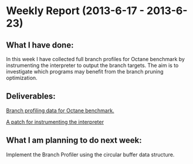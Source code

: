 Weekly Report (2013-6-17 - 2013-6-23)
=====================================

What I have done:
-----------------
In this week I have collected full branch profiles for Octane benchmark by instrumenting the interpreter to output the branch targets. The aim is to investigate which programs may benefit from the branch pruning optimization.

Deliverables:
-------------
[Branch profiling data for Octane benchmark.](https://github.com/lazyparser/gsoc2013/tree/master/preexperiments/octane)

[A patch for instrumenting the interpreter](https://github.com/lazyparser/gsoc2013/blob/master/patches/instrument-interpreter.patch)

What I am planning to do next week:
-----------------------------------
Implement the Branch Profiler using the circular buffer data structure.
